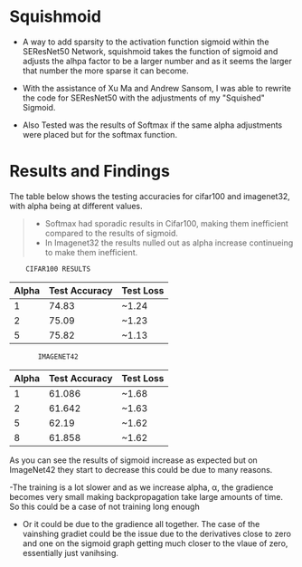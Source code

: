 # Squishmoid
- A way to add sparsity to the activation function sigmoid within the SEResNet50 Network, squishmoid takes the function of sigmoid and adjusts the alhpa factor to be a larger number and as it seems the larger that number the more sparse it can become. 

- With the assistance of Xu Ma and Andrew Sansom, I was able to rewrite the code for SEResNet50 with the adjustments of my "Squished" Sigmoid.

- Also Tested was the results of Softmax if the same alpha adjustments were placed but for the softmax function. 

# Results and Findings
The table below shows the testing accuracies for cifar100 and imagenet32, with alpha being at different values.
  > - Softmax had sporadic results in Cifar100, making them inefficient compared to the results of sigmoid.  
  > - In Imagenet32 the results nulled out as alpha increase continueing to make them inefficient.

        CIFAR100 RESULTS                                           
        
| Alpha | Test Accuracy | Test Loss |                    
|-------|---------------|-----------|                  
|   1   |     74.83     |   ~1.24   |                 
|   2   |     75.09     |   ~1.23   |                  
|   5   |     75.82     |   ~1.13   |                   
        
           IMAGENET42 
           
| Alpha | Test Accuracy | Test Loss |                    
|-------|---------------|-----------|         
|   1   |    61.086     |   ~1.68   |        
|   2   |    61.642     |   ~1.63   |        
|   5   |    62.19      |   ~1.62   |       
|   8   |    61.858     |   ~1.62   |
                                                       
As you can see the results of sigmoid increase as expected but on ImageNet42 they start to decrease this could be due to many reasons. 

-The training is a lot slower and as we increase alpha, α, the gradience becomes very small making backpropagation take large amounts of time. So this could be a case of not training long enough
- Or it could be due to the gradience all together. The case of the vainshing gradiet could be the issue due to the derivatives close to zero and one on the sigmoid graph getting much closer to the vlaue of zero, essentially just vanihsing.
